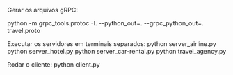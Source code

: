 Gerar os arquivos gRPC:

python -m grpc_tools.protoc -I. --python_out=. --grpc_python_out=. travel.proto

Executar os servidores em terminais separados:
python server_airline.py
python server_hotel.py
python server_car-rental.py
python travel_agency.py

Rodar o cliente:
python client.py

